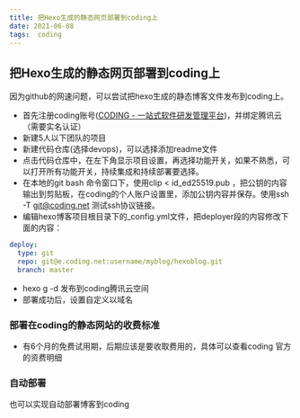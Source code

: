 ```yaml
---
title: 把Hexo生成的静态网页部署到coding上
date: 2021-06-08
tags:  coding
---
```


## 把Hexo生成的静态网页部署到coding上

因为github的网速问题，可以尝试把hexo生成的静态博客文件发布到coding上。
* 首先注册coding账号([CODING - 一站式软件研发管理平台](https://coding.net/))，并绑定腾讯云（需要实名认证）
* 新建5人以下团队的项目
* 新建代码仓库(选择devops)，可以选择添加readme文件
* 点击代码仓库中，在左下角显示项目设置，再选择功能开关，如果不熟悉，可以打开所有功能开关，持续集成和持续部署要选择。
* 在本地的git bash 命令窗口下，使用clip < id_ed25519.pub ，把公钥的内容输出到剪贴板，在coding的个人账户设置里，添加公钥内容并保存。使用ssh -T  git@coding.net  测试ssh协议链接。
*  编辑hexo博客项目根目录下的_config.yml文件，把deployer段的内容修改下面的内容：

```yaml
deploy:
  type: git
  repo: git@e.coding.net:username/myblog/hexoblog.git
  branch: master  

```

* hexo g -d   发布到coding腾讯云空间
* 部署成功后，设置自定义以域名

###  部署在coding的静态网站的收费标准

* 有6个月的免费试用期，后期应该是要收取费用的，具体可以查看coding 官方的资费明细

### 自动部署

也可以实现自动部署博客到coding